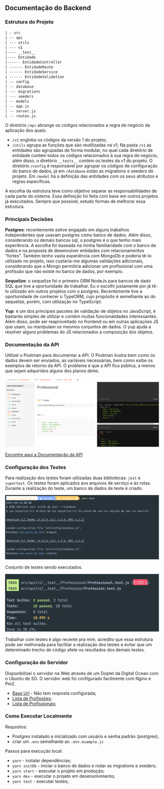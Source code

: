 ## Documentação do Backend

### Estrutura do Projeto

```text
| - src
| -- api
| --- utils
| --- v1
|---- __test__
|---- Entidade
|------ EntidadeController
| ------ EntidadeRoute
| ------ EntidadeService
| ------ EntidadeValidation
| -- config
| -- database
| --- migrations
| --- seeders
| -- models
| -- app.js
| -- server.js
| -- routes.js
```

O diretório ``/api`` abrange os códigos relacionados a regra de negócio da aplicação dos quais:
 - ``/v1`` engloba os códigos da versão 1 do projeto;
 - ``/utils`` agrupa as funções que são reutilizadas na v1; 
Na pasta ``/v1`` as entidades são agrupadas de forma modular, no qual cada diretório de entidade contém todos os códigos relacionados à sua regra de negócio, além disso, o diretório ``__tests__`` contém os testes da v1 do projeto.
O diretório ``/config`` é responsável por agrupar os códigos de configuração do banco de dados, já em ``/database`` estão as migrations e seeders do projeto.
Em ``/model`` há a definição das entidades com os seus atributos e regras específicas.

A escolha da estrutura teve como objetivo separar as responsabilidades de cada parte do sistema. Essa definição foi feita com base em outros projetos já executados. Sempre que possível, estudo formas de melhorar essa estrutura.

### Principais Decisões

**Postgres**: recentemente estive engajado em alguns trabalhos independentes que usavam postgres como banco de dados.
Além disso, considerando os demais bancos sql, o postgres é o que tenho mais experiência. A escolha foi baseada na minha familiaridade com o banco de dados e na proposta de desenvolver
entidades com relacionamentos "fortes". Também tenho vasta experiência com MongoDb e poderia tê-lo utilizado no projeto, isso custaria-me algumas validações adicionais, considerando que
o Mongo permitiria adicionar um profissional com uma profissão que não existe no banco de dados, por exemplo.

**Sequelize**:  o sequelize foi o primeiro ORM NodeJs para bancos de dado SQL que tive a oportunidade de trabalhar. Eu o escolhi justamente por já tê-lo utilizado em outros projetos com o postgres.
Recentemente tive a oportunidade de conhecer o TypeORM, cujo propósito é semelhante ao do sequelize, porém, com utilização no TypeScript.

**Yup**: é um dos principais pacotes de validação de objetos no JavaScript, é bastante simples de utilizar e contém muitas funcionalidades interessantes. Além disso, pode ser reaproveitado no 
frontend ou em outras aplicações JS que usam, ou manipulam os mesmos conjuntos de dados. O yup ajuda a resolver alguns problemas do JS relacionados a composição dos objetos.

### Documentação da API

Utilizei o Postman para documentar a API. O Postman ilustra bem como os dados devem ser enviados, as variáveis necessárias, 
bem como exibe os exemplos de retorno da API. O problema é que a API fica pública, a menos que sejam adquiridos alguns dos planos deles.

![Postman](files/postman.png)

[Encontre aqui  a Documentação da API](https://documenter.getpostman.com/view/2381170/TzRLkAkF)

### Configuração dos Testes

Para realização dos testes foram utilizadas duas bibliotecas: ``jest`` e ``supertest``. Os testes foram aplicados
aos arquivos de serviço e às rotas. Durante a realização do teste, um banco de dados de teste é criado.

![Testes 1](files/test1.png)

Conjunto de testes sendo executados.

![Testes 2](files/test2.png)

Trabalhar com testes é algo recente pra mim, acredito que essa estrutura pode ser melhorada para facilitar a realização dos testes e evitar que um determinado trecho 
de código afete os resultados dos demais testes.

### Configuração do Servidor

Disponibilizei o servidor na Web através de um Doplet da Digital Ocean com o Ubuntu de SO. O servidor web
foi configurado facilmente com Nginx e Pm2.

- [Base Url](http://167.99.48.158:4000/) - Não tem resposta configurada;
- [Lista de Profissões](http://167.99.48.158:4000/api/v1/profession);
- [Lista de Profissionais](http://167.99.48.158:4000/api/v1/professional);

### Como Executar Localmente
Requisitos:
- Postgres instalado e inicializado com usuário e senha padrão (postgres);
- criar um ``.env`` semelhante ao ``.env.example.js``

Passos para execução local:
- ``yarn`` - instalar dependências;
- ``yarn initDb`` - iniciar o banco de dados e rodar as migrations e seeders;
- ``yarn start`` - executar o projeto em produção;
- ``yarn dev`` - executar o projeto em desenvolvimento;
- ``yarn test`` - executar testes;

